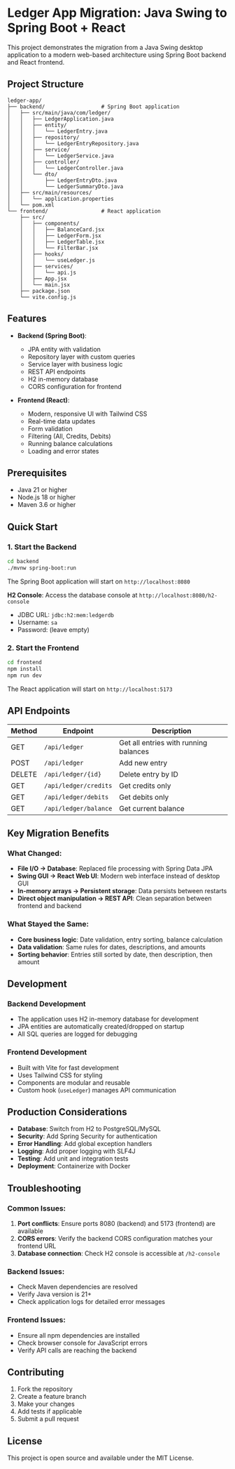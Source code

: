 # Ledger App Migration: Java Swing to Spring Boot + React

This project demonstrates the migration from a Java Swing desktop application to a modern web-based architecture using Spring Boot backend and React frontend.

## Project Structure

```
ledger-app/
├── backend/                  # Spring Boot application
│   ├── src/main/java/com/ledger/
│   │   ├── LedgerApplication.java
│   │   ├── entity/
│   │   │   └── LedgerEntry.java
│   │   ├── repository/
│   │   │   └── LedgerEntryRepository.java
│   │   ├── service/
│   │   │   └── LedgerService.java
│   │   ├── controller/
│   │   │   └── LedgerController.java
│   │   └── dto/
│   │       ├── LedgerEntryDto.java
│   │       └── LedgerSummaryDto.java
│   ├── src/main/resources/
│   │   └── application.properties
│   └── pom.xml
└── frontend/                 # React application
    ├── src/
    │   ├── components/
    │   │   ├── BalanceCard.jsx
    │   │   ├── LedgerForm.jsx
    │   │   ├── LedgerTable.jsx
    │   │   └── FilterBar.jsx
    │   ├── hooks/
    │   │   └── useLedger.js
    │   ├── services/
    │   │   └── api.js
    │   ├── App.jsx
    │   └── main.jsx
    ├── package.json
    └── vite.config.js
```

## Features

- **Backend (Spring Boot)**:
  - JPA entity with validation
  - Repository layer with custom queries
  - Service layer with business logic
  - REST API endpoints
  - H2 in-memory database
  - CORS configuration for frontend

- **Frontend (React)**:
  - Modern, responsive UI with Tailwind CSS
  - Real-time data updates
  - Form validation
  - Filtering (All, Credits, Debits)
  - Running balance calculations
  - Loading and error states

## Prerequisites

- Java 21 or higher
- Node.js 18 or higher
- Maven 3.6 or higher

## Quick Start

### 1. Start the Backend

```bash
cd backend
./mvnw spring-boot:run
```

The Spring Boot application will start on `http://localhost:8080`

**H2 Console**: Access the database console at `http://localhost:8080/h2-console`
- JDBC URL: `jdbc:h2:mem:ledgerdb`
- Username: `sa`
- Password: (leave empty)

### 2. Start the Frontend

```bash
cd frontend
npm install
npm run dev
```

The React application will start on `http://localhost:5173`

## API Endpoints

| Method | Endpoint | Description |
|--------|----------|-------------|
| GET | `/api/ledger` | Get all entries with running balances |
| POST | `/api/ledger` | Add new entry |
| DELETE | `/api/ledger/{id}` | Delete entry by ID |
| GET | `/api/ledger/credits` | Get credits only |
| GET | `/api/ledger/debits` | Get debits only |
| GET | `/api/ledger/balance` | Get current balance |

## Key Migration Benefits

### What Changed:
- **File I/O → Database**: Replaced file processing with Spring Data JPA
- **Swing GUI → React Web UI**: Modern web interface instead of desktop GUI
- **In-memory arrays → Persistent storage**: Data persists between restarts
- **Direct object manipulation → REST API**: Clean separation between frontend and backend

### What Stayed the Same:
- **Core business logic**: Date validation, entry sorting, balance calculation
- **Data validation**: Same rules for dates, descriptions, and amounts
- **Sorting behavior**: Entries still sorted by date, then description, then amount

## Development

### Backend Development
- The application uses H2 in-memory database for development
- JPA entities are automatically created/dropped on startup
- All SQL queries are logged for debugging

### Frontend Development
- Built with Vite for fast development
- Uses Tailwind CSS for styling
- Components are modular and reusable
- Custom hook (`useLedger`) manages API communication

## Production Considerations

- **Database**: Switch from H2 to PostgreSQL/MySQL
- **Security**: Add Spring Security for authentication
- **Error Handling**: Add global exception handlers
- **Logging**: Add proper logging with SLF4J
- **Testing**: Add unit and integration tests
- **Deployment**: Containerize with Docker

## Troubleshooting

### Common Issues:

1. **Port conflicts**: Ensure ports 8080 (backend) and 5173 (frontend) are available
2. **CORS errors**: Verify the backend CORS configuration matches your frontend URL
3. **Database connection**: Check H2 console is accessible at `/h2-console`

### Backend Issues:
- Check Maven dependencies are resolved
- Verify Java version is 21+
- Check application logs for detailed error messages

### Frontend Issues:
- Ensure all npm dependencies are installed
- Check browser console for JavaScript errors
- Verify API calls are reaching the backend

## Contributing

1. Fork the repository
2. Create a feature branch
3. Make your changes
4. Add tests if applicable
5. Submit a pull request

## License

This project is open source and available under the MIT License.
